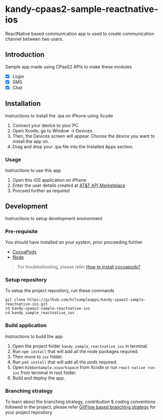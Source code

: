 # kandy-cpaas2-sample-reactnative-ios
ReactNative based communication app is used to create communication channel between two users.

## Introduction
Sample app made using CPaaS2 APIs to make these modules

- [x] Login
- [x] SMS
- [x] Chat

## Installation
Instructions to install the .ipa on iPhone using Xcode

1. Connect your device to your PC.
2. Open Xcode, go to Window → Devices .
3. Then, the Devices screen will appear. Choose the device you want to install the app on.
4. Drag and drop your .ipa file into the Installed Apps section.

### Usage
Instructions to use this app

1. Open this iOS application on iPhone
2. Enter the user details created at [AT&T API Marketplace](https://apimarket.att.com/)
3. Proceed further as required

## Development
Instructions to setup development environment

### Pre-requisite
You should have installed on your system, prior proceeding further
 - [CocoaPods](https://cocoapods.org/)
 - [Node](https://nodejs.org/en/download/)

> For troubleshooting, please refer [How to install cocoapods?](https://stackoverflow.com/questions/20755044/how-to-install-cocoapods).

### Setup repository
To setup the project repository, run these commands

```shell
git clone https://github.com/hclsampleapps/kandy-cpaas2-sample-reactnative-ios.git
cd kandy-cpaas2-sample-reactnative-ios 
cd kandy_sample_reactnative_ios
```

### Build application
Instructions to build the app

1. Open the project folder `kandy_sample_reactnative_ios` in terminal.
2. Run `npm install` that will add all the node packages required.
3. Then move to `ios` folder.
4. Run `pod install` that will add all the pods required.
5. Open `RibbonSample.xcworkspace` from Xcode or run `react-native run-ios` from terminal in root folder.
6. Build and deploy the app.

### Branching strategy
To learn about the branching strategy, contribution & coding conventions followed in the project, please refer [GitFlow based branching strategy](https://gist.github.com/ribbon-abku/10d3fc1cff5c35a2df401196678e258a) for your project repository.
